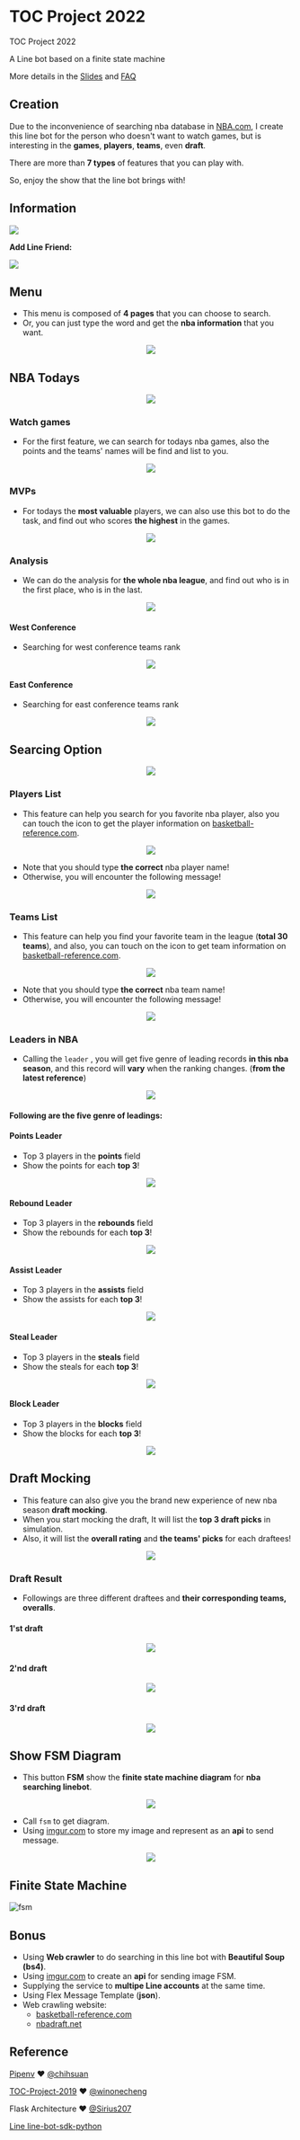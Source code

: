 # TOC Project 2022

TOC Project 2022

A Line bot based on a finite state machine

More details in the [Slides](https://hackmd.io/@TTW/ToC-2019-Project#) and [FAQ](https://hackmd.io/s/B1Xw7E8kN)
## Creation
Due to the inconvenience of searching nba database in [NBA.com](https://www.nba.com), I create this line bot for the person who doesn't want to watch games, but is interesting in the **games**, **players**, **teams**, even **draft**. 

There are more than **7 types** of features that you can play with.

So, enjoy the show that the line bot brings with!

## Information
![](https://i.imgur.com/1xFN0kP.png)


**Add Line Friend:**

![](https://i.imgur.com/AtYJPfR.png)


## Menu
* This menu is composed of **4 pages** that you can choose to search.
* Or, you can just type the word and get the **nba information** that you want.
<div align=center>
   <img src="https://i.imgur.com/uPdlBxP.jpg">
</div>



## NBA Todays
<div align=center>
  <img src="https://i.imgur.com/vXdPpbH.png">
</div>



### Watch games
* For the first feature, we can search for todays nba games,  also the points and the teams' names will be find and list to you.
<div align=center>
 <img src="https://i.imgur.com/sXgz9OX.jpg">
</div>


### MVPs
* For todays the **most valuable** players, we can also use this bot to do the task, and find out who scores **the highest** in the games.
<div align=center>
 <img src="https://i.imgur.com/v7Wuc6l.png">
</div>

### Analysis
* We can do the analysis for **the whole nba league**, and find out who is in the first place, who is in the last.
<div align=center>
 <img src="https://i.imgur.com/hErwOWs.png">
</div>



#### West Conference
* Searching for west conference teams rank
<div align=center>
 <img src="https://i.imgur.com/WGskCip.png">
</div>


#### East Conference
* Searching for east conference teams rank
<div align=center>
 <img src="https://i.imgur.com/S91nAcT.png">
</div>



## Searcing Option
<div align=center>
 <img src="https://i.imgur.com/TW3FvZu.png">
</div>


### Players List
* This feature can help you search for you favorite nba player, also you can touch the icon to get the player information on [basketball-reference.com](https://www.basketball-reference.com).

<div align=center>
 <img src="https://i.imgur.com/7iizAvX.png">
</div>

* Note that you should type **the correct** nba player name! 
* Otherwise, you will encounter the following message!

<div align=center>
 <img src="https://i.imgur.com/89uHb9u.png">
</div>


### Teams List
* This feature can help you find your favorite team in the league (**total 30 teams**), and also, you can touch on the icon to get team information on [basketball-reference.com](https://www.basketball-reference.com).

<div align=center>
 <img src="https://i.imgur.com/LXZ4GK0.png">
</div>


* Note that you should type **the correct** nba team name! 
* Otherwise, you will encounter the following message!

<div align=center>
 <img src="https://i.imgur.com/2qKiCrg.png">
</div>

### Leaders in NBA
* Calling the `leader` , you will get five genre of leading records **in this nba season**, and this record will **vary** when the ranking changes. (**from the latest reference**)

<div align=center>
 <img src="https://i.imgur.com/XAFnyub.png">
</div>


#### Following are the five genre of leadings:
#### Points Leader
* Top 3 players in the **points** field
* Show the points for each **top 3**!

<div align=center>
 <img src="https://i.imgur.com/JzozdIW.png">
</div>


#### Rebound Leader
* Top 3 players in the **rebounds** field
* Show the rebounds for each **top 3**!

<div align=center>
 <img src="https://i.imgur.com/SJlNq7i.png">
</div>



#### Assist Leader
* Top 3 players in the **assists** field
* Show the assists for each **top 3**!

<div align=center>
 <img src="https://i.imgur.com/Zv71PH7.png">
</div>



#### Steal Leader
* Top 3 players in the **steals** field
* Show the steals for each **top 3**!

<div align=center>
 <img src="https://i.imgur.com/qY3er8k.png">
</div>


#### Block Leader
* Top 3 players in the **blocks** field
* Show the blocks for each **top 3**!

<div align=center>
 <img src="https://i.imgur.com/fLJJa2I.png">
</div>


## Draft Mocking
* This feature can also give you the brand new experience of new nba season **draft mocking**.
* When you start mocking the draft, It will list the **top 3 draft picks** in simulation.
* Also, it will list the **overall rating** and **the teams' picks** for each draftees!

<div align=center>
 <img src="https://i.imgur.com/ey0GPD6.png">
</div>


### Draft Result
* Followings are three different draftees and **their corresponding teams, overalls**.
#### 1'st draft
<div align=center>
 <img src="https://i.imgur.com/PAajXgt.png">
</div>

#### 2'nd draft
<div align=center>
 <img src="https://i.imgur.com/38cUEPm.png">
</div>


#### 3'rd draft
<div align=center>
 <img src="https://i.imgur.com/oMgyGze.png">
</div>


## Show FSM Diagram
* This button **FSM** show the **finite state machine diagram** for **nba searching linebot**.

<div align=center>
 <img src="https://i.imgur.com/iUkT2qt.png">
</div>


* Call `fsm` to get diagram.
* Using [imgur.com](https://imgur.com/) to store my image and represent as an **api** to send message.


<div align=center>
 <img src="https://i.imgur.com/cHN2HTe.png">
</div>


## Finite State Machine
![fsm](./fsm.png)


## Bonus
* Using **Web crawler** to do searching in this line bot with **Beautiful Soup (bs4)**.
* Using [imgur.com](https://imgur.com/) to create an **api** for sending image FSM.
* Supplying the service to **multipe Line accounts** at the same time.
* Using Flex Message Template (**json**).
* Web crawling website:
  * [basketball-reference.com](https://www.basketball-reference.com)
  * [nbadraft.net](https://www.nbadraft.net)





## Reference
[Pipenv](https://medium.com/@chihsuan/pipenv-更簡單-更快速的-python-套件管理工具-135a47e504f4) ❤️ [@chihsuan](https://github.com/chihsuan)

[TOC-Project-2019](https://github.com/winonecheng/TOC-Project-2019) ❤️ [@winonecheng](https://github.com/winonecheng)

Flask Architecture ❤️ [@Sirius207](https://github.com/Sirius207)

[Line line-bot-sdk-python](https://github.com/line/line-bot-sdk-python/tree/master/examples/flask-echo)
